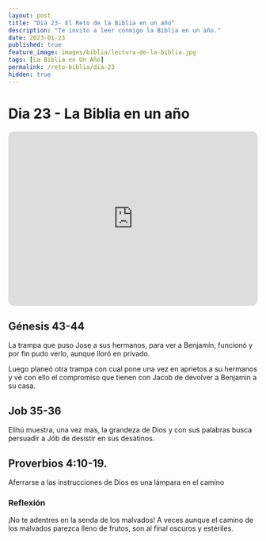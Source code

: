 ```yaml
---
layout: post
title: "Dia 23- El Reto de la Biblia en un año"
description: "Te invito a leer conmigo la Biblia en un año."
date: 2023-01-23
published: true
feature_image: images/biblia/lectura-de-la-biblia.jpg
tags: [La Biblia en Un Año]
permalink: /reto-biblia/dia-23
hidden: true
---
```


# Dia 23 - La Biblia en un año
<iframe style="border-radius:12px" src="https://open.spotify.com/embed/episode/67HNVh46Q2M27SYzCuUjfL?utm_source=generator" width="100%" height="352" frameBorder="0" allowfullscreen="" allow="autoplay; clipboard-write; encrypted-media; fullscreen; picture-in-picture" loading="lazy"></iframe>

## Génesis 43-44
La trampa que puso Jose a sus hermanos, para ver a Benjamín, funcionó y por fin pudo verlo, aunque lloró en privado.

Luego planeó otra trampa con cual pone una vez en aprietos a su hermanos y vé con ello el compromiso que tienen con Jacob de devolver a Benjamin a su casa.

## Job 35-36
Elihú muestra, una vez mas, la grandeza de Dios y con sus palabras busca persuadir a Jób de desistir en sus desatinos.

## Proverbios 4:10-19.   
Aferrarse a las instrucciones de Dios es una lámpara en el camino

### Reflexión  
¡No te adentres en la senda de los malvados! A veces aunque el camino de los malvados parezca lleno de frutos, son al final oscuros y estériles.

